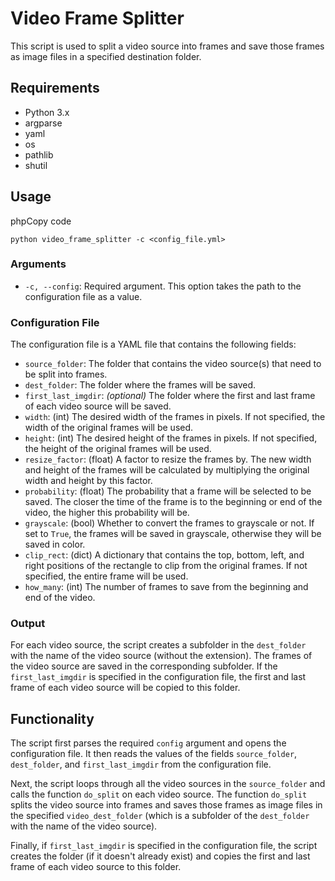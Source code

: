 Video Frame Splitter
====================

This script is used to split a video source into frames and save those frames as image files in a specified destination folder.

Requirements
------------

-   Python 3.x
-   argparse
-   yaml
-   os
-   pathlib
-   shutil

Usage
-----

phpCopy code

`python video_frame_splitter -c <config_file.yml> `

### Arguments

-   `-c, --config`: Required argument. This option takes the path to the configuration file as a value.

### Configuration File

The configuration file is a YAML file that contains the following fields:

-   `source_folder`: The folder that contains the video source(s) that need to be split into frames.
-   `dest_folder`: The folder where the frames will be saved.
-   `first_last_imgdir`: *(optional)* The folder where the first and last frame of each video source will be saved.
-   `width`: (int) The desired width of the frames in pixels. If not specified, the width of the original frames will be used.
-   `height`: (int) The desired height of the frames in pixels. If not specified, the height of the original frames will be used.
-   `resize_factor`: (float) A factor to resize the frames by. The new width and height of the frames will be calculated by multiplying the original width and height by this factor.
-   `probability`: (float) The probability that a frame will be selected to be saved. The closer the time of the frame is to the beginning or end of the video, the higher this probability will be.
-   `grayscale`: (bool) Whether to convert the frames to grayscale or not. If set to `True`, the frames will be saved in grayscale, otherwise they will be saved in color.
-   `clip_rect`: (dict) A dictionary that contains the top, bottom, left, and right positions of the rectangle to clip from the original frames. If not specified, the entire frame will be used.
-   `how_many`: (int) The number of frames to save from the beginning and end of the video.

### Output

For each video source, the script creates a subfolder in the `dest_folder` with the name of the video source (without the extension). The frames of the video source are saved in the corresponding subfolder. If the `first_last_imgdir` is specified in the configuration file, the first and last frame of each video source will be copied to this folder.

Functionality
-------------

The script first parses the required `config` argument and opens the configuration file. It then reads the values of the fields `source_folder`, `dest_folder`, and `first_last_imgdir` from the configuration file.

Next, the script loops through all the video sources in the `source_folder` and calls the function `do_split` on each video source. The function `do_split` splits the video source into frames and saves those frames as image files in the specified `video_dest_folder` (which is a subfolder of the `dest_folder` with the name of the video source).

Finally, if `first_last_imgdir` is specified in the configuration file, the script creates the folder (if it doesn't already exist) and copies the first and last frame of each video source to this folder.